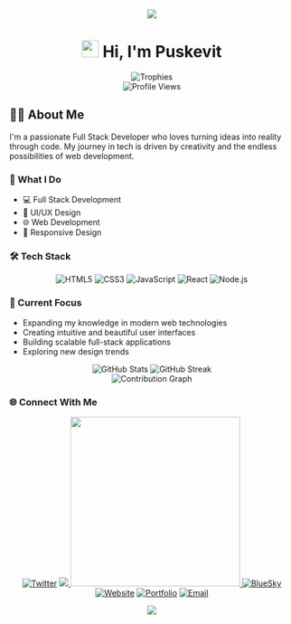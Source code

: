 <div align="center">
  <img src="https://readme-typing-svg.herokuapp.com/?lines=Welcome+to+my+Profile!;I'm+Puskevit!;Full+Stack+Developer;Full+Stack+Devoloper&center=true&width=380&height=50&color=FF0000">
</div>

<h1 align="center">
  <img src="https://media.giphy.com/media/hvRJCLFzcasrR4ia7z/giphy.gif" width="30px"/> 
  Hi, I'm Puskevit
</h1>

<div align="center">
  <img src="https://github-profile-trophy.vercel.app/?username=rbxpusk&theme=darkhub&no-frame=true&row=1&column=6" alt="Trophies" />
</div>

<div align="center">
  <img src="https://komarev.com/ghpvc/?username=puskevit&style=flat-square&color=ff0000" alt="Profile Views"/>
</div>

## 👨‍💻 About Me

I'm a passionate Full Stack Developer who loves turning ideas into reality through code. My journey in tech is driven by creativity and the endless possibilities of web development.

### 🚀 What I Do

- 💻 Full Stack Development
- 🎨 UI/UX Design
- 🌐 Web Development
- 📱 Responsive Design

### 🛠️ Tech Stack

<div align="center">
  
  ![HTML5](https://img.shields.io/badge/-HTML5-E34F26?style=flat-square&logo=html5&logoColor=white)
  ![CSS3](https://img.shields.io/badge/-CSS3-1572B6?style=flat-square&logo=css3)
  ![JavaScript](https://img.shields.io/badge/-JavaScript-F7DF1E?style=flat-square&logo=javascript&logoColor=black)
  ![React](https://img.shields.io/badge/-React-61DAFB?style=flat-square&logo=react&logoColor=black)
  ![Node.js](https://img.shields.io/badge/-Node.js-339933?style=flat-square&logo=node.js&logoColor=white)
  
</div>

### 🎯 Current Focus

- Expanding my knowledge in modern web technologies
- Creating intuitive and beautiful user interfaces
- Building scalable full-stack applications
- Exploring new design trends

<div align="center">
  <img src="https://github-readme-stats.vercel.app/api?username=rbxpusk&show_icons=true&theme=red&bg_color=0D1117&hide_border=true" alt="GitHub Stats">
  <img src="https://github-readme-streak-stats.herokuapp.com/?user=rbxpusk&theme=dark&ring=ff0000&fire=ff0000&currStreakLabel=ff0000" alt="GitHub Streak">
</div>

<div align="center">
  <img src="https://github-readme-activity-graph.vercel.app/graph?username=rbxpusk&theme=redical&hide_border=true" alt="Contribution Graph">
</div>

### 🌐 Connect With Me

<div align="center">
  
[![Twitter](https://img.shields.io/badge/Twitter-@puskvit-ff0000?style=for-the-badge&logo=twitter)](https://twitter.com/puskvit)
<a href="#" target="_blank">
  <img src="https://img.shields.io/badge/Discord-puskevi-ff0000?style=for-the-badge&logo=discord&logoColor=white&labelColor=black">
  <img src="https://discord.c99.nl/widget/theme-4/puskevi.png" width="300"/>
</a>
[![BlueSky](https://img.shields.io/badge/BlueSky-diceblox-ff0000?style=for-the-badge&logo=bluesky)](https://bsky.app)
[![Website](https://img.shields.io/badge/Website-freeflip.gg-ff0000?style=for-the-badge&logo=google-chrome)](https://freeflip.gg)
[![Portfolio](https://img.shields.io/badge/Portfolio-puskevit.fun-ff0000?style=for-the-badge&logo=google-chrome)](https://puskevit.fun)
[![Email](https://img.shields.io/badge/Email-rbxpusk@gmail.com-ff0000?style=for-the-badge&logo=gmail)](mailto:rbxpusk@gmail.com)

</div>

<div align="center">
  <img src="https://capsule-render.vercel.app/api?type=waving&color=ff0000&height=100&section=footer&animation=twinkling">
</div>

